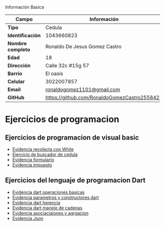 Información Basica

| Campo | Información |
| --- | --- |
| **Tipo** | Cedula |
| **Identificación** | 1043660823 |
| **Nombre completo** | Ronaldo De Jesus Gomez Castro |
| **Edad** | 18 |
| **Dirección** | Calle 32c #15g 57 |
| **Barrio** | El oasis |
| **Celular** | 3022007857 |
| **Email** | ronaldogomez1101@gmail.com |
| **GitHub** | https://github.com/RonaldoGomezCastro2558427 |

# Ejercicios de programacion
## Ejercicios de programacion de visual basic
- [Evidencia recolecta con While](evidencia_recolecta.md)
- [Ejercicio de buscador de cedula](buscador_de_cedula_mientras.md)
- [Evidencia formulario](evidencia_formulario.md)
- [Evidencia impuesto](evidencia_impuesto.md)

## Ejercicios del lenguaje de programacion Dart
- [Evidencia dart operaciones basicas](evidencia_dart_operaciones.md)
- [Evidencia parametros y constructores dart](tipos_parametros_y_constructores.md)
- [Evidencia dart herencia](evidencia_dart_herencia.md)
- [Evidencia dart manejo de cadenas](evidencia_dart_cadenas.md)
- [Evidencia asociaciaiones y agrgacion](asociaciones_agregracion.md)
- [Evidencia Json](json_mapa_lista_asincronismo.md)
